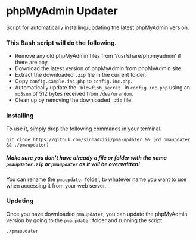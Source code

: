 # phpMyAdmin Updater
Script for automatically installing/updating the latest phpMyAdmin version.

### This Bash script will do the following.

* Remove any old phpMyAdmin files from '/usr/share/phpmyadmin' if there are any.
* Download the latest version of phpMyAdmin from phpMyAdmin site.
* Extract the downloaded `.zip` file in the current folder.
* Copy `config.sample.inc.php` to `config.inc.php`.
* Automatically update the `'blowfish_secret'` in `config.inc.php` using an `md5sum` of 512 bytes received from `/dev/urandom`.
* Clean up by removing the downloaded `.zip` file

### Installing
To use it, simply drop the following commands in your terminal.

`git clone https://github.com/sinbadxiii/pma-updater && (cd pmaupdater && ./pmaupdater)`

##### Make sure you don't have already a file or folder with the name `pmaupdater.zip` or `pmaupdater` as it will be overwritten!

You can rename the `pmaupdater` folder, to whatever name you want to use when accessing it from your web server.

### Updating
Once you have downloaded `pmaupdater`, you can update the phpMyAdmin version by going to the `pmaupdater` folder and running the script

`./pmaupdater`
